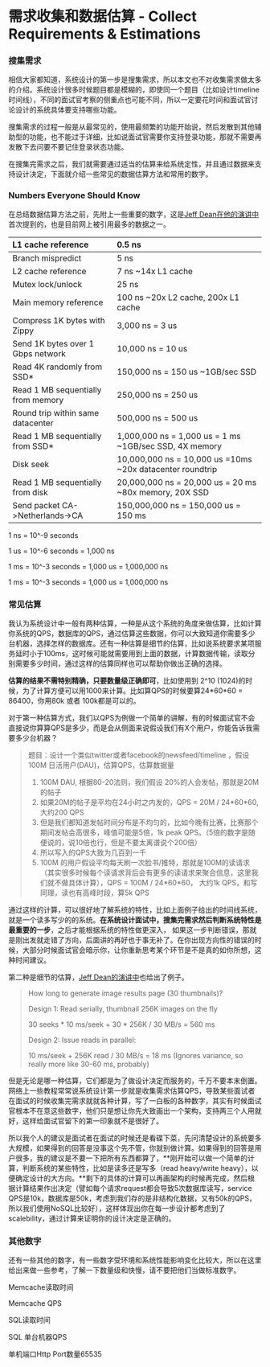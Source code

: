 # 需求收集和数据估算 - Collect Requirements & Estimations

### 搜集需求

相信大家都知道，系统设计的第一步是搜集需求，所以本文也不对收集需求做太多的介绍。系统设计很多时候题目都是模糊的，即使同一个题目（比如设计timeline时间线），不同的面试官考察的侧重点也可能不同，所以一定要花时间和面试官讨论设计的系统具体要支持哪些功能。

搜集需求的过程一般是从最常见的，使用最频繁的功能开始说，然后发散到其他辅助型的功能，也不能过于详细，比如说面试官需要你支持登录功能，那就不需要再发散下去问要不要记住登录状态功能。

在搜集完需求之后，我们就需要通过适当的估算来给系统定性，并且通过数据来支持设计决定，下面就介绍一些常见的数据估算方法和常用的数字。

### **Numbers Everyone Should Know**

在总结数据估算方法之前，先附上一些重要的数字，这是[Jeff Dean在他的演讲中](http://www.cs.cornell.edu/projects/ladis2009/talks/dean-keynote-ladis2009.pdf)首次提到的，也是目前网上被引用最多的数据之一。

| L1 cache reference | 0.5 ns |
| :--- | :--- |
| Branch mispredict | 5 ns |
| L2 cache reference | 7 ns  ~14x L1 cache |
| Mutex lock/unlock | 25 ns |
| Main memory reference | 100 ns ~20x L2 cache, 200x L1 cache |
| Compress 1K bytes with Zippy | 3,000 ns   =   3 us |
| Send 1K bytes over 1 Gbps network | 10,000  ns = 10 us |
| Read 4K randomly from SSD\* | 150,000 ns = 150 us     ~1GB/sec SSD |
| Read 1 MB sequentially from memory | 250,000 ns = 250 us |
| Round trip within same datacenter | 500,000 ns  = 500 us |
| Read 1 MB sequentially from SSD\* | 1,000,000 ns = 1,000 us = 1 ms  ~1GB/sec SSD, 4X memory |
| Disk seek | 10,000,000 ns = 10,000 us =10ms ~20x datacenter roundtrip |
| Read 1 MB sequentially from disk | 20,000,000 ns = 20,000 us = 20 ms ~80x memory, 20X SSD |
| Send packet CA-&gt;Netherlands-&gt;CA | 150,000,000 ns = 150,000 us = 150 ms |

1 ns = 10^-9 seconds

1 us = 10^-6 seconds = 1,000 ns

1 ms = 10^-3 seconds = 1,000 us = 1,000,000 ns

1 ms = 10^-3 seconds = 1,000 us = 1,000,000 ns

### 常见估算

我认为系统设计中一般有两种估算，一种是从这个系统的角度来做估算，比如计算你系统的QPS，数据库的QPS，通过估算这些数据，你可以大致知道你需要多少台机器，选择怎样的数据库。还有一种估算是细节的估算，比如说系统要求某项服务延时小于100ms，这时候可能就需要用到上面的数据，计算数据传输，读取分别需要多少时间，通过这样的估算同样也可以帮助你做出正确的选择。

**估算的结果不需特别精确，只要数量级正确即可**，比如使用到 2^10 \(1024\)的时候，为了计算方便可以用1000来计算。比如算QPS的时候要算24\*60\*60 = 86400，你用80k 或者 100k都是可以的。

对于第一种估算方式，我们以QPS为例做一个简单的讲解，有的时候面试官不会直接说你算算QPS是多少，而是会从侧面来说假设我们有X个用户，你能告诉我需要多少台机器？

> 题目：设计一个类似twitter或者facebook的newsfeed/timeline ，假设100M 日活用户\(DAU\)，估算QPS，估算数据量
>
> 1. 100M DAU, 根据80-20法则，我们假设 20%的人会发帖，那就是20M 的帖子
> 2. 如果20M的帖子是平均在24小时之内发的，QPS = 20M / 24\*60\*60, 大约200 QPS
> 3. 但是我们都知道发帖时间分布是不均匀的，比如今晚有比赛，比赛那个期间发帖会高很多，峰值可能是5倍，1k peak QPS。（5倍的数字是随便说的，说10倍也行，但是不要太离谱说个200倍）
> 4. 所以写入的QPS大致为几百到一千
> 5. 100M 的用户假设平均每天刷一次脸书/推特，那就是100M的读请求（其实很多时候每个读请求背后会有更多的读请求来聚合信息，这里我们就不做具体计算），QPS = 100M / 24\*60\*60， 大约1k QPS，和写同理，读也有高峰时段，算5k QPS

通过这样的计算，可以很好地了解系统的特性，比如上面例子给出的时间线系统，就是一个读多写少的的系统。**在系统设计面试中，搜集完需求然后判断系统特性是最重要的一步**，之后才能根据系统的特性做更深入， 如果这一步判断错误，那就是刚出发就走错了方向，后面讲的再好也于事无补了。在你出现方向性的错误的时候，大部分时候面试官会暗示你，让你重新思考某个环节是不是真的如你所想，这种时间建议。



第二种是细节的估算，[Jeff Dean的演讲中](http://www.cs.cornell.edu/projects/ladis2009/talks/dean-keynote-ladis2009.pdf)也给出了例子。

> How long to generate image results page \(30 thumbnails\)?
>
> Design 1: Read serially, thumbnail 256K images on the fly
>
> 30 seeks \* 10 ms/seek + 30 \* 256K / 30 MB/s = 560 ms
>
> Design 2: Issue reads in parallel:
>
> 10 ms/seek + 256K read / 30 MB/s = 18 ms \(Ignores variance, so really more like 30-60 ms, probably\)

但是无论是哪一种估算，它们都是为了做设计决定而服务的，千万不要本末倒置。网络上一些教程常常说系统设计第一步就是收集需求估算QPS，导致某些面试者在面试的时候收集完需求就就各种计算，写了一白板的各种数字，其实有时候面试官根本不在意这些数字，他们只是想让你先大致画出一个架构，支持两三个人用就好，这样给面试官留下的第一印象就不是很好了。

所以我个人的建议是面试者在面试的时候还是看碟下菜，先问清楚设计的系统要多大规模，如果得到的回答是没事这个先不管，你就别做计算。如果得到的回答是用户很多，我的建议是不要一下把所有东西都算了，**刚开始可以做一个简单的计算，判断系统的某些特性，比如是读多还是写多（read heavy/write heavy），以便确定设计的大方向。**剩下的具体的计算可以再画架构的时候再完成，然后根据计算结果作出决定（譬如每个请求request都会导致5次数据库读写，service QPS是10k，数据库是50k，考虑到我们存的是非结构化数据，又有50k的QPS，所以我们使用NoSQL比较好），这样体现出你在每一步设计都考虑到了scalebility，通过计算来证明你的设计决定是正确的。



### 其他数字

还有一些其他的数字，有一些数字受环境和系统性能影响变化比较大，所以在这里给出来做一些参考，了解一下数量级和快慢，请不要把他们当做标准数字。

Memcache读取时间

Memcache QPS

SQL读取时间

SQL 单台机器QPS

单机端口Http Port数量65535







